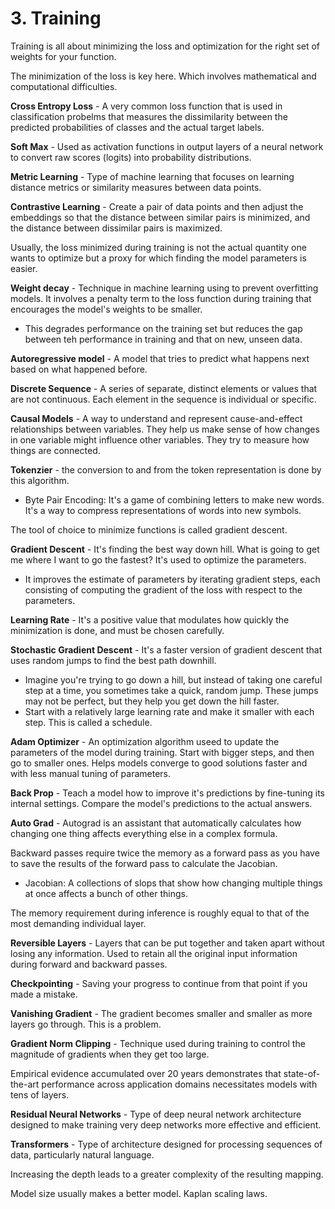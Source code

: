 # 3. Training

Training is all about minimizing the loss and optimization for the right set of weights for your function.

The minimization of the loss is key here. Which involves mathematical and computational difficulties.

**Cross Entropy Loss** - A very common loss function that is used in classification probelms that measures the dissimilarity between the predicted probabilities of classes and the actual target labels.

**Soft Max** - Used as activation functions in output layers of a neural network to convert raw scores (logits) into probability distributions.

**Metric Learning** - Type of machine learning that focuses on learning distance metrics or similarity measures between data points.

**Contrastive Learning** - Create a pair of data points and then adjust the embeddings so that the distance between similar pairs is minimized, and the distance between dissimilar pairs is maximized.

Usually, the loss minimized during training is not the actual quantity one wants to optimize but a proxy for which finding the model parameters is easier.

**Weight decay** - Technique in machine learning using to prevent overfitting models. It involves a penalty term to the loss function during training that encourages the model's weights to be smaller.
- This degrades performance on the training set but reduces the gap between teh performance in training and that on new, unseen data.

**Autoregressive model** - A model that tries to predict what happens next based on what happened before. 

**Discrete Sequence** - A series of separate, distinct elements or values that are not continuous. Each element in the sequence is individual or specific.

**Causal Models** - A way to understand and represent cause-and-effect relationships between variables. They help us make sense of how changes in one variable might influence other variables. They try to measure how things are connected.

**Tokenzier** - the conversion to and from the token representation is done by this algorithm.
- Byte Pair Encoding: It's a game of combining letters to make new words. It's a way to compress representations of words into new symbols.

The tool of choice to minimize functions is called gradient descent.

**Gradient Descent** - It's finding the best way down hill. What is going to get me where I want to go the fastest? It's used to optimize the parameters. 
- It improves the estimate of parameters by iterating gradient steps, each consisting of computing the gradient of the loss with respect to the parameters.

**Learning Rate** - It's a positive value that modulates how quickly the minimization is done, and must be chosen carefully.

**Stochastic Gradient Descent** - It's a faster version of gradient descent that uses random jumps to find the best path downhill.
- Imagine you're trying to go down a hill, but instead of taking one careful step at a time, you sometimes take a quick, random jump. These jumps may not be perfect, but they help you get down the hill faster.
- Start with a relatively large learning rate and make it smaller with each step. This is called a schedule.

**Adam Optimizer** - An optimization algorithm useed to update the parameters of the model during training. Start with bigger steps, and then go to smaller ones. Helps models converge to good solutions faster and with less manual tuning of parameters.

**Back Prop** - Teach a model how to improve it's predictions by fine-tuning its internal settings. Compare the model's predictions to the actual answers.

**Auto Grad** - Autograd is an assistant that automatically calculates how changing one thing affects everything else in a complex formula.

Backward passes require twice the memory as a forward pass as you have to save the results of the forward pass to calculate the Jacobian.
- Jacobian: A collections of slops that show how changing multiple things at once affects a bunch of other things.

The memory requirement during inference is roughly equal to that of the most demanding individual layer.

**Reversible Layers** - Layers that can be put together and taken apart without losing any information. Used to retain all the original input information during forward and backward passes.

**Checkpointing** - Saving your progress to continue from that point if you made a mistake.

**Vanishing Gradient** - The gradient becomes smaller and smaller as more layers go through. This is a problem.

**Gradient Norm Clipping** - Technique used during training to control the magnitude of gradients when they get too large.

Empirical evidence accumulated over 20 years demonstrates that state-of-the-art performance across application domains necessitates models with tens of layers.

**Residual Neural Networks** - Type of deep neural network architecture designed to make training very deep networks more effective and efficient. 

**Transformers** - Type of architecture designed for processing sequences of data, particularly natural language.

Increasing the depth leads to a greater complexity of the resulting mapping.

Model size usually makes a better model. Kaplan scaling laws.